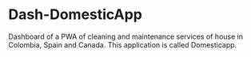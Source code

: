 # Dash-DomesticApp
 Dashboard of a PWA of cleaning and maintenance services of house in Colombia, Spain and Canada. This application is called Domesticapp.
